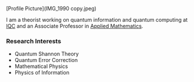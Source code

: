 
[Profile Picture](IMG_1990 copy.jpeg)


I am a theorist working on quantum information and quantum computing at [IQC](https://uwaterloo.ca/institute-for-quantum-computing) and an Associate Professor in [Applied Mathematics](https://uwaterloo.ca/applied-mathematics/).




### Research Interests
- Quantum Shannon Theory
- Quantum Error Correction
- Mathematical Physics
- Physics of Information

